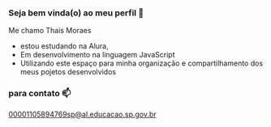 ### Seja bem vinda(o) ao meu perfil 🤎

Me chamo Thais Moraes

- estou estudando na Alura,
- Em desenvolvimento na linguagem JavaScript
- Utilizando este espaço para minha organização e compartilhamento dos meus pojetos desenvolvidos

### para contato 📫

00001105894769sp@al.educacao.sp.gov.br
